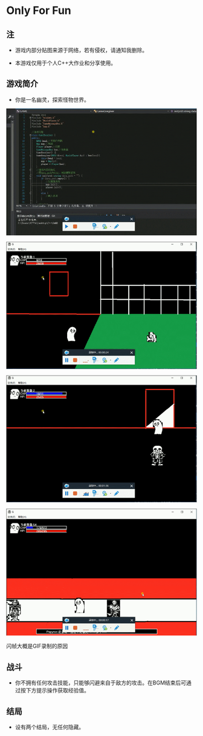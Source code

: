 # Only For Fun

## 注

- 游戏内部分贴图来源于网络，若有侵权，请通知我删除。

- 本游戏仅用于个人C++大作业和分享使用。


## 游戏简介

- 你是一名幽灵，探索怪物世界。

![start](start.gif)

![dog](dog.gif)

![sans](sans.gif)

![undyne](undyne.gif)

闪帧大概是GIF录制的原因

## 战斗

- 你不拥有任何攻击技能，只能够闪避来自于敌方的攻击。在BGM结束后可通过按下方提示操作获取经验值。

## 结局

- 设有两个结局，无任何隐藏。
